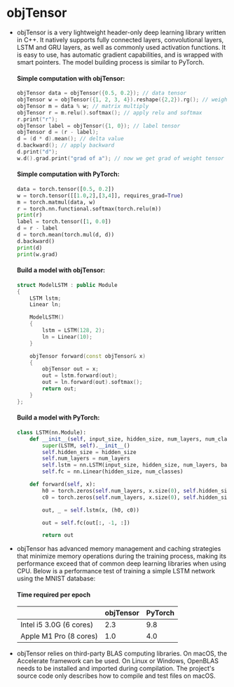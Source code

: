 # objTensor
* objTensor is a very lightweight header-only deep learning library written in C++. It natively supports fully connected layers, convolutional layers, LSTM and GRU layers, as well as commonly used activation functions. It is easy to use, has automatic gradient capabilities, and is wrapped with smart pointers. The model building process is similar to PyTorch.
  #### Simple computation with objTensor:
  ```C++
  objTensor data = objTensor({0.5, 0.2}); // data tensor
  objTensor w = objTensor({1, 2, 3, 4}).reshape({2,2}).rg(); // weight tensor
  objTensor m = data % w; // matrix multiply
  objTensor r = m.relu().softmax(); // apply relu and softmax
  r.print("r");
  objTensor label = objTensor({1, 0}); // label tensor
  objTensor d = (r - label);
  d = (d * d).mean(); // delta value
  d.backward(); // apply backward
  d.print("d");
  w.d().grad.print("grad of a"); // now we get grad of weight tensor
  ```
  #### Simple computation with PyTorch:
  ```python
  data = torch.tensor([0.5, 0.2])
  w = torch.tensor([[1.0,2],[3,4]], requires_grad=True)
  m = torch.matmul(data, w)
  r = torch.nn.functional.softmax(torch.relu(m))
  print(r)
  label = torch.tensor([1, 0.0])
  d = r - label
  d = torch.mean(torch.mul(d, d))
  d.backward()
  print(d)
  print(w.grad)
  ```

  #### Build a model with objTensor:
  ```C++
  struct ModelLSTM : public Module
  {
      LSTM lstm;
      Linear ln;

      ModelLSTM()
      {
          lstm = LSTM(128, 2);
          ln = Linear(10);
      }

      objTensor forward(const objTensor& x)
      {
          objTensor out = x;
          out = lstm.forward(out);
          out = ln.forward(out).softmax();
          return out;
      }
  };
  ```
  #### Build a model with PyTorch:
  ```python
  class LSTM(nn.Module):
      def __init__(self, input_size, hidden_size, num_layers, num_classes):
          super(LSTM, self).__init__()
          self.hidden_size = hidden_size
          self.num_layers = num_layers
          self.lstm = nn.LSTM(input_size, hidden_size, num_layers, batch_first=True)
          self.fc = nn.Linear(hidden_size, num_classes)

      def forward(self, x):
          h0 = torch.zeros(self.num_layers, x.size(0), self.hidden_size).to(device)
          c0 = torch.zeros(self.num_layers, x.size(0), self.hidden_size).to(device)

          out, _ = self.lstm(x, (h0, c0))

          out = self.fc(out[:, -1, :])

          return out
  ```

* objTensor has advanced memory management and caching strategies that minimize memory operations during the training process, making its performance exceed that of common deep learning libraries when using CPU. Below is a performance test of training a simple LSTM network using the MNIST database:
  #### Time required per epoch
  ||objTensor|PyTorch|
  |---|---|---|
  |Intel i5 3.0G (6 cores)|2.3|9.8|
  |Apple M1 Pro (8 cores)|1.0|4.0|

* objTensor relies on third-party BLAS computing libraries. On macOS, the Accelerate framework can be used. On Linux or Windows, OpenBLAS needs to be installed and imported during compilation. The project's source code only describes how to compile and test files on macOS.
